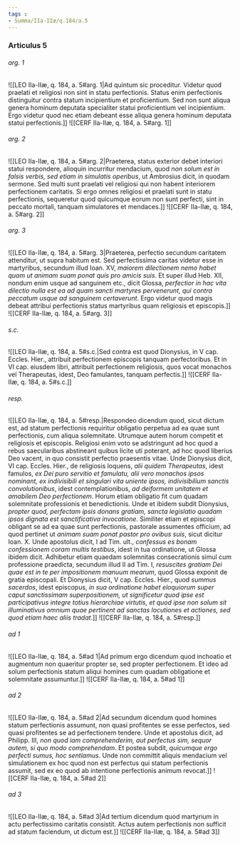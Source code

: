 ```yaml
---
tags : 
- Summa/IIa-IIæ/q.184/a.5
---
```


### Articulus 5

###### arg. 1
![[LEO IIa-IIæ, q. 184, a. 5#arg. 1|Ad quintum sic proceditur. Videtur quod praelati et religiosi non sint in statu perfectionis. Status enim perfectionis distinguitur contra statum incipientium et proficientium. Sed non sunt aliqua genera hominum deputata specialiter statui proficientium vel incipientium. Ergo videtur quod nec etiam debeant esse aliqua genera hominum deputata statui perfectionis.]]
![[CERF IIa-IIæ, q. 184, a. 5#arg. 1]]

###### arg. 2
![[LEO IIa-IIæ, q. 184, a. 5#arg. 2|Praeterea, status exterior debet interiori statui respondere, alioquin incurritur mendacium, quod *non solum est in falsis verbis, sed etiam in simulatis operibus*, ut Ambrosius dicit, in quodam sermone. Sed multi sunt praelati vel religiosi qui non habent interiorem perfectionem caritatis. Si ergo omnes religiosi et praelati sunt in statu perfectionis, sequeretur quod quicumque eorum non sunt perfecti, sint in peccato mortali, tanquam simulatores et mendaces.]]
![[CERF IIa-IIæ, q. 184, a. 5#arg. 2]]

###### arg. 3
![[LEO IIa-IIæ, q. 184, a. 5#arg. 3|Praeterea, perfectio secundum caritatem attenditur, ut supra habitum est. Sed perfectissima caritas videtur esse in martyribus, secundum illud Ioan. XV, *maiorem dilectionem nemo habet quam ut animam suam ponat quis pro amicis suis*. Et super illud Heb. XII, nondum enim usque ad sanguinem etc., dicit Glossa, *perfectior in hac vita dilectio nulla est ea ad quam sancti martyres pervenerunt, qui contra peccatum usque ad sanguinem certaverunt*. Ergo videtur quod magis debeat attribui perfectionis status martyribus quam religiosis et episcopis.]]
![[CERF IIa-IIæ, q. 184, a. 5#arg. 3]]

###### s.c.
![[LEO IIa-IIæ, q. 184, a. 5#s.c.|Sed contra est quod Dionysius, in V cap. Eccles. Hier., attribuit perfectionem episcopis tanquam perfectoribus. Et in VI cap. eiusdem libri, attribuit perfectionem religiosis, quos vocat monachos vel Therapeutas, idest, Deo famulantes, tanquam perfectis.]]
![[CERF IIa-IIæ, q. 184, a. 5#s.c.]]

###### resp.
![[LEO IIa-IIæ, q. 184, a. 5#resp.|Respondeo dicendum quod, sicut dictum est, ad statum perfectionis requiritur obligatio perpetua ad ea quae sunt perfectionis, cum aliqua solemnitate. Utrumque autem horum competit et religiosis et episcopis. Religiosi enim voto se adstringunt ad hoc quod a rebus saecularibus abstineant quibus licite uti poterant, ad hoc quod liberius Deo vacent, in quo consistit perfectio praesentis vitae. Unde Dionysius dicit, VI cap. Eccles. Hier., de religiosis loquens, *alii quidem Therapeutas*, idest famulos, *ex Dei puro servitio et famulatu, alii vero monachos ipsos nominant, ex indivisibili et singulari vita uniente ipsos, indivisibilium sanctis convolutionibus*, idest contemplationibus, *ad deiformem unitatem et amabilem Deo perfectionem*. Horum etiam obligatio fit cum quadam solemnitate professionis et benedictionis. Unde et ibidem subdit Dionysius, *propter quod, perfectam ipsis donans gratiam, sancta legislatio quadam ipsos dignata est sanctificativa invocatione*. Similiter etiam et episcopi obligant se ad ea quae sunt perfectionis, pastorale assumentes officium, ad quod pertinet ut *animam suam ponat pastor pro ovibus suis*, sicut dicitur Ioan. X. Unde apostolus dicit, I ad Tim. ult., *confessus es bonam confessionem coram multis testibus*, idest in tua ordinatione, ut Glossa ibidem dicit. Adhibetur etiam quaedam solemnitas consecrationis simul cum professione praedicta, secundum illud II ad Tim. I, *resuscites gratiam Dei quae est in te per impositionem manuum mearum*, quod Glossa exponit de gratia episcopali. Et Dionysius dicit, V cap. Eccles. Hier., quod *summus sacerdos*, idest episcopus, *in sua ordinatione habet eloquiorum super caput sanctissimam superpositionem, ut significetur quod ipse est participativus integre totius hierarchiae virtutis, et quod ipse non solum sit illuminativus omnium quae pertinent ad sanctas locutiones et actiones, sed quod etiam haec aliis tradat*.]]
![[CERF IIa-IIæ, q. 184, a. 5#resp.]]

###### ad 1
![[LEO IIa-IIæ, q. 184, a. 5#ad 1|Ad primum ergo dicendum quod inchoatio et augmentum non quaeritur propter se, sed propter perfectionem. Et ideo ad solum perfectionis statum aliqui homines cum quadam obligatione et solemnitate assumuntur.]]
![[CERF IIa-IIæ, q. 184, a. 5#ad 1]]

###### ad 2
![[LEO IIa-IIæ, q. 184, a. 5#ad 2|Ad secundum dicendum quod homines statum perfectionis assumunt, non quasi profitentes se esse perfectos, sed quasi profitentes se ad perfectionem tendere. Unde et apostolus dicit, ad Philipp. III, *non quod iam comprehenderim, aut perfectus sim, sequor autem, si quo modo comprehendam*. Et postea subdit, *quicumque ergo perfecti sumus, hoc sentiamus*. Unde non committit aliquis mendacium vel simulationem ex hoc quod non est perfectus qui statum perfectionis assumit, sed ex eo quod ab intentione perfectionis animum revocat.]]
![[CERF IIa-IIæ, q. 184, a. 5#ad 2]]

###### ad 3
![[LEO IIa-IIæ, q. 184, a. 5#ad 3|Ad tertium dicendum quod martyrium in actu perfectissimo caritatis consistit. Actus autem perfectionis non sufficit ad statum faciendum, ut dictum est.]]
![[CERF IIa-IIæ, q. 184, a. 5#ad 3]]

